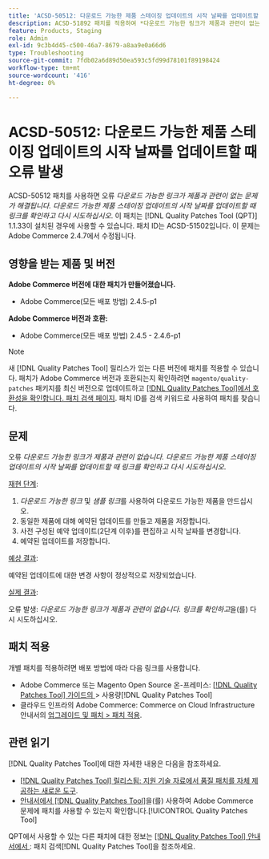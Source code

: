 ```yaml
---
title: 'ACSD-50512: 다운로드 가능한 제품 스테이징 업데이트의 시작 날짜를 업데이트할 때 오류 발생'
description: ACSD-51892 패치를 적용하여 *다운로드 가능한 링크가 제품과 관련이 없는 경우 발생하는 Adobe Commerce 성능 문제를 해결합니다.링크를 확인하고 다시 시도하십시오*. 이 오류는 다운로드 가능한 제품 스테이징 업데이트의 시작 날짜를 업데이트할 때 발생합니다.
feature: Products, Staging
role: Admin
exl-id: 9c3b4d45-c500-46a7-8679-a8aa9e0a66d6
type: Troubleshooting
source-git-commit: 7fdb02a6d89d50ea593c5fd99d78101f89198424
workflow-type: tm+mt
source-wordcount: '416'
ht-degree: 0%

---
```


# ACSD-50512: 다운로드 가능한 제품 스테이징 업데이트의 시작 날짜를 업데이트할 때 오류 발생

ACSD-50512 패치를 사용하면 오류 *다운로드 가능한 링크가 제품과 관련이 없는 문제가 해결됩니다. 다운로드 가능한 제품 스테이징 업데이트의 시작 날짜를 업데이트할 때 링크를 확인하고 다시 시도하십시오*. 이 패치는 [!DNL Quality Patches Tool (QPT)] 1.1.33이 설치된 경우에 사용할 수 있습니다. 패치 ID는 ACSD-51502입니다. 이 문제는 Adobe Commerce 2.4.7에서 수정됩니다.

## 영향을 받는 제품 및 버전

**Adobe Commerce 버전에 대한 패치가 만들어졌습니다.**

* Adobe Commerce(모든 배포 방법) 2.4.5-p1

**Adobe Commerce 버전과 호환:**

* Adobe Commerce(모든 배포 방법) 2.4.5 - 2.4.6-p1

>[!NOTE]
>
>새 [!DNL Quality Patches Tool] 릴리스가 있는 다른 버전에 패치를 적용할 수 있습니다. 패치가 Adobe Commerce 버전과 호환되는지 확인하려면 `magento/quality-patches` 패키지를 최신 버전으로 업데이트하고 [[!DNL Quality Patches Tool]에서 호환성을 확인합니다. 패치 검색 페이지](https://experienceleague.adobe.com/tools/commerce-quality-patches/index.html?lang=ko). 패치 ID를 검색 키워드로 사용하여 패치를 찾습니다.

## 문제

오류 *다운로드 가능한 링크가 제품과 관련이 없습니다. 다운로드 가능한 제품 스테이징 업데이트의 시작 날짜를 업데이트할 때 링크를 확인하고 다시 시도하십시오*.

<u>재현 단계</u>:

1. *다운로드 가능한 링크* 및 *샘플 링크*&#x200B;를 사용하여 다운로드 가능한 제품을 만드십시오.
1. 동일한 제품에 대해 예약된 업데이트를 만들고 제품을 저장합니다.
1. 사전 구성된 예약 업데이트(2단계 이후)를 편집하고 시작 날짜를 변경합니다.
1. 예약된 업데이트를 저장합니다.

<u>예상 결과</u>:

예약된 업데이트에 대한 변경 사항이 정상적으로 저장되었습니다.

<u>실제 결과</u>:

오류 발생: *다운로드 가능한 링크가 제품과 관련이 없습니다. 링크를 확인하고*&#x200B;을(를) 다시 시도하십시오.

## 패치 적용

개별 패치를 적용하려면 배포 방법에 따라 다음 링크를 사용합니다.

* Adobe Commerce 또는 Magento Open Source 온-프레미스: [[!DNL Quality Patches Tool]  가이드의 ](/help/tools/quality-patches-tool/usage.md)> 사용량[!DNL Quality Patches Tool]
* 클라우드 인프라의 Adobe Commerce: Commerce on Cloud Infrastructure 안내서의 [업그레이드 및 패치 > 패치 적용](https://experienceleague.adobe.com/docs/commerce-cloud-service/user-guide/develop/upgrade/apply-patches.html?lang=ko).

## 관련 읽기

[!DNL Quality Patches Tool]에 대한 자세한 내용은 다음을 참조하세요.

* [[!DNL Quality Patches Tool] 릴리스됨: 지원 기술 자료에서 품질 패치를 자체 제공하는 새로운 도구](https://experienceleague.adobe.com/ko/docs/commerce-operations/tools/quality-patches-tool/quality-patches-tool-to-self-serve-quality-patches).
* [ 안내서에서  [!DNL Quality Patches Tool]](/help/tools/quality-patches-tool/patches-available-in-qpt/check-patch-for-magento-issue-with-magento-quality-patches.md)을(를) 사용하여 Adobe Commerce 문제에 패치를 사용할 수 있는지 확인합니다.[!UICONTROL Quality Patches Tool]


QPT에서 사용할 수 있는 다른 패치에 대한 정보는 [[!DNL Quality Patches Tool] 안내서에서 ](https://experienceleague.adobe.com/tools/commerce-quality-patches/index.html?lang=ko): 패치 검색[!DNL Quality Patches Tool]을 참조하세요.
